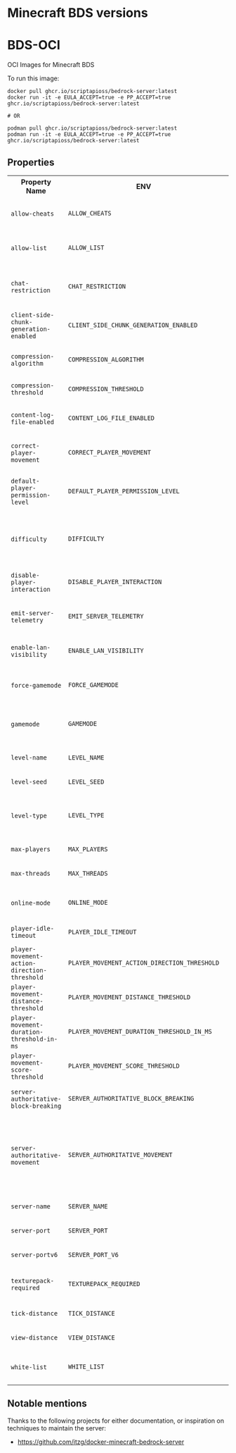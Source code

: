 # Minecraft BDS versions

# BDS-OCI

OCI Images for Minecraft BDS

To run this image:

```
docker pull ghcr.io/scriptapioss/bedrock-server:latest
docker run -it -e EULA_ACCEPT=true -e PP_ACCEPT=true ghcr.io/scriptapioss/bedrock-server:latest

# OR

podman pull ghcr.io/scriptapioss/bedrock-server:latest
podman run -it -e EULA_ACCEPT=true -e PP_ACCEPT=true ghcr.io/scriptapioss/bedrock-server:latest
```

## Properties

<table>
  <tr><th><strong>Property Name</strong></th><th><strong>ENV</strong></th><th><strong>Enums</strong></th></tr>
<tr><td> <code>allow-cheats</code> </td>
<td>

```bash
ALLOW_CHEATS
```

</td>
<td>
<ul><li><code>true</code></li>
<li><code>false</code></li></ul>
</td>
</tr>
<tr><td> <code>allow-list</code> </td>
<td>

```bash
ALLOW_LIST
```

</td>
<td>
<ul><li><code>true</code></li>
<li><code>false</code></li></ul>
</td>
</tr>
<tr><td> <code>chat-restriction</code> </td>
<td>

```bash
CHAT_RESTRICTION
```

</td>
<td>
<ul><li><code>None</code></li>
<li><code>Dropped</code></li>
<li><code>Disabled</code></li></ul>
</td>
</tr>
<tr><td> <code>client-side-chunk-generation-enabled</code> </td>
<td>

```bash
CLIENT_SIDE_CHUNK_GENERATION_ENABLED
```

</td>
<td>
<ul><li><code>true</code></li>
<li><code>false</code></li></ul>
</td>
</tr>
<tr><td> <code>compression-algorithm</code> </td>
<td>

```bash
COMPRESSION_ALGORITHM
```

</td>
<td>
<ul><li><code>zlib</code></li>
<li><code>snappy</code></li></ul>
</td>
</tr>
<tr><td> <code>compression-threshold</code> </td>
<td>

```bash
COMPRESSION_THRESHOLD
```

</td>
<td>
<ul></ul>
</td>
</tr>
<tr><td> <code>content-log-file-enabled</code> </td>
<td>

```bash
CONTENT_LOG_FILE_ENABLED
```

</td>
<td>
<ul><li><code>true</code></li>
<li><code>false</code></li></ul>
</td>
</tr>
<tr><td> <code>correct-player-movement</code> </td>
<td>

```bash
CORRECT_PLAYER_MOVEMENT
```

</td>
<td>
<ul><li><code>true</code></li>
<li><code>false</code></li></ul>
</td>
</tr>
<tr><td> <code>default-player-permission-level</code> </td>
<td>

```bash
DEFAULT_PLAYER_PERMISSION_LEVEL
```

</td>
<td>
<ul><li><code>visitor</code></li>
<li><code>member</code></li>
<li><code>operator</code></li></ul>
</td>
</tr>
<tr><td> <code>difficulty</code> </td>
<td>

```bash
DIFFICULTY
```

</td>
<td>
<ul><li><code>easy</code></li>
<li><code>peaceful</code></li>
<li><code>normal</code></li>
<li><code>hard</code></li></ul>
</td>
</tr>
<tr><td> <code>disable-player-interaction</code> </td>
<td>

```bash
DISABLE_PLAYER_INTERACTION
```

</td>
<td>
<ul><li><code>true</code></li>
<li><code>false</code></li></ul>
</td>
</tr>
<tr><td> <code>emit-server-telemetry</code> </td>
<td>

```bash
EMIT_SERVER_TELEMETRY
```

</td>
<td>
<ul><li><code>true</code></li>
<li><code>false</code></li></ul>
</td>
</tr>
<tr><td> <code>enable-lan-visibility</code> </td>
<td>

```bash
ENABLE_LAN_VISIBILITY
```

</td>
<td>
<ul><li><code>true</code></li>
<li><code>false</code></li></ul>
</td>
</tr>
<tr><td> <code>force-gamemode</code> </td>
<td>

```bash
FORCE_GAMEMODE
```

</td>
<td>
<ul><li><code>true</code></li>
<li><code>false</code></li></ul>
</td>
</tr>
<tr><td> <code>gamemode</code> </td>
<td>

```bash
GAMEMODE
```

</td>
<td>
<ul><li><code>survival</code></li>
<li><code>creative</code></li>
<li><code>adventure</code></li></ul>
</td>
</tr>
<tr><td> <code>level-name</code> </td>
<td>

```bash
LEVEL_NAME
```

</td>
<td>
<ul></ul>
</td>
</tr>
<tr><td> <code>level-seed</code> </td>
<td>

```bash
LEVEL_SEED
```

</td>
<td>
<ul></ul>
</td>
</tr>
<tr><td> <code>level-type</code> </td>
<td>

```bash
LEVEL_TYPE
```

</td>
<td>
<ul><li><code>DEFAULT</code></li>
<li><code>FLAT</code></li>
<li><code>LEGACY</code></li></ul>
</td>
</tr>
<tr><td> <code>max-players</code> </td>
<td>

```bash
MAX_PLAYERS
```

</td>
<td>
<ul></ul>
</td>
</tr>
<tr><td> <code>max-threads</code> </td>
<td>

```bash
MAX_THREADS
```

</td>
<td>
<ul></ul>
</td>
</tr>
<tr><td> <code>online-mode</code> </td>
<td>

```bash
ONLINE_MODE
```

</td>
<td>
<ul><li><code>true</code></li>
<li><code>false</code></li></ul>
</td>
</tr>
<tr><td> <code>player-idle-timeout</code> </td>
<td>

```bash
PLAYER_IDLE_TIMEOUT
```

</td>
<td>
<ul></ul>
</td>
</tr>
<tr><td> <code>player-movement-action-direction-threshold</code> </td>
<td>

```bash
PLAYER_MOVEMENT_ACTION_DIRECTION_THRESHOLD
```

</td>
<td>
<ul></ul>
</td>
</tr>
<tr><td> <code>player-movement-distance-threshold</code> </td>
<td>

```bash
PLAYER_MOVEMENT_DISTANCE_THRESHOLD
```

</td>
<td>
<ul></ul>
</td>
</tr>
<tr><td> <code>player-movement-duration-threshold-in-ms</code> </td>
<td>

```bash
PLAYER_MOVEMENT_DURATION_THRESHOLD_IN_MS
```

</td>
<td>
<ul></ul>
</td>
</tr>
<tr><td> <code>player-movement-score-threshold</code> </td>
<td>

```bash
PLAYER_MOVEMENT_SCORE_THRESHOLD
```

</td>
<td>
<ul></ul>
</td>
</tr>
<tr><td> <code>server-authoritative-block-breaking</code> </td>
<td>

```bash
SERVER_AUTHORITATIVE_BLOCK_BREAKING
```

</td>
<td>
<ul><li><code>true</code></li>
<li><code>false</code></li></ul>
</td>
</tr>
<tr><td> <code>server-authoritative-movement</code> </td>
<td>

```bash
SERVER_AUTHORITATIVE_MOVEMENT
```

</td>
<td>
<ul><li><code>server-auth</code></li>
<li><code>client-auth</code></li>
<li><code>server-auth-with-rewind</code></li></ul>
</td>
</tr>
<tr><td> <code>server-name</code> </td>
<td>

```bash
SERVER_NAME
```

</td>
<td>
<ul></ul>
</td>
</tr>
<tr><td> <code>server-port</code> </td>
<td>

```bash
SERVER_PORT
```

</td>
<td>
<ul></ul>
</td>
</tr>
<tr><td> <code>server-portv6</code> </td>
<td>

```bash
SERVER_PORT_V6
```

</td>
<td>
<ul></ul>
</td>
</tr>
<tr><td> <code>texturepack-required</code> </td>
<td>

```bash
TEXTUREPACK_REQUIRED
```

</td>
<td>
<ul><li><code>true</code></li>
<li><code>false</code></li></ul>
</td>
</tr>
<tr><td> <code>tick-distance</code> </td>
<td>

```bash
TICK_DISTANCE
```

</td>
<td>
<ul></ul>
</td>
</tr>
<tr><td> <code>view-distance</code> </td>
<td>

```bash
VIEW_DISTANCE
```

</td>
<td>
<ul></ul>
</td>
</tr>
<tr><td> <code>white-list</code> </td>
<td>

```bash
WHITE_LIST
```

</td>
<td>
<ul><li><code>true</code></li>
<li><code>false</code></li></ul>
</td>
</tr>
</table>

## Notable mentions

Thanks to the following projects for either documentation, or inspiration on
techniques to maintain the server:

- https://github.com/itzg/docker-minecraft-bedrock-server

